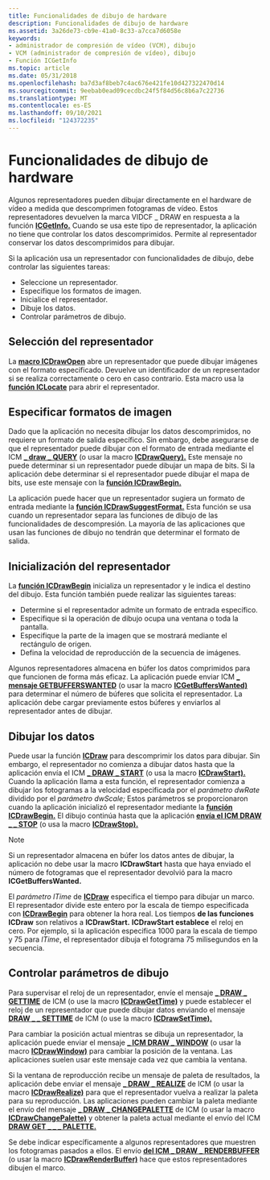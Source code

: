 ```yaml
---
title: Funcionalidades de dibujo de hardware
description: Funcionalidades de dibujo de hardware
ms.assetid: 3a26de73-cb9e-41a0-8c33-a7cca7d6058e
keywords:
- administrador de compresión de vídeo (VCM), dibujo
- VCM (administrador de compresión de vídeo), dibujo
- Función ICGetInfo
ms.topic: article
ms.date: 05/31/2018
ms.openlocfilehash: ba7d3af8beb7c4ac676e421fe10d427322470d14
ms.sourcegitcommit: 9eebab0ead09cecdbc24f5f84d56c8b6a7c22736
ms.translationtype: MT
ms.contentlocale: es-ES
ms.lasthandoff: 09/10/2021
ms.locfileid: "124372235"
---
```

# <a name="hardware-drawing-capabilities"></a>Funcionalidades de dibujo de hardware

Algunos representadores pueden dibujar directamente en el hardware de vídeo a medida que descomprimen fotogramas de vídeo. Estos representadores devuelven la marca VIDCF \_ DRAW en respuesta a la función [**ICGetInfo.**](/windows/desktop/api/Vfw/nf-vfw-icgetinfo) Cuando se usa este tipo de representador, la aplicación no tiene que controlar los datos descomprimidos. Permite al representador conservar los datos descomprimidos para dibujar.

Si la aplicación usa un representador con funcionalidades de dibujo, debe controlar las siguientes tareas:

-   Seleccione un representador.
-   Especifique los formatos de imagen.
-   Inicialice el representador.
-   Dibuje los datos.
-   Controlar parámetros de dibujo.

## <a name="renderer-selection"></a>Selección del representador

La [**macro ICDrawOpen**](/windows/desktop/api/Vfw/nf-vfw-icdrawopen) abre un representador que puede dibujar imágenes con el formato especificado. Devuelve un identificador de un representador si se realiza correctamente o cero en caso contrario. Esta macro usa la [**función ICLocate**](/windows/desktop/api/Vfw/nf-vfw-iclocate) para abrir el representador.

## <a name="specifying-image-formats"></a>Especificar formatos de imagen

Dado que la aplicación no necesita dibujar los datos descomprimidos, no requiere un formato de salida específico. Sin embargo, debe asegurarse de que el representador puede dibujar con el formato de entrada mediante el ICM [**\_ draw \_ QUERY**](icm-draw-query.md) (o usar la macro [**ICDrawQuery).**](/windows/desktop/api/Vfw/nf-vfw-icdrawquery) Este mensaje no puede determinar si un representador puede dibujar un mapa de bits. Si la aplicación debe determinar si el representador puede dibujar el mapa de bits, use este mensaje con la [**función ICDrawBegin.**](/windows/desktop/api/Vfw/nf-vfw-icdrawbegin)

La aplicación puede hacer que un representador sugiera un formato de entrada mediante la [**función ICDrawSuggestFormat.**](/windows/desktop/api/Vfw/nf-vfw-icdrawsuggestformat) Esta función se usa cuando un representador separa las funciones de dibujo de las funcionalidades de descompresión. La mayoría de las aplicaciones que usan las funciones de dibujo no tendrán que determinar el formato de salida.

## <a name="renderer-initialization"></a>Inicialización del representador

La [**función ICDrawBegin**](/windows/desktop/api/Vfw/nf-vfw-icdrawbegin) inicializa un representador y le indica el destino del dibujo. Esta función también puede realizar las siguientes tareas:

-   Determine si el representador admite un formato de entrada específico.
-   Especifique si la operación de dibujo ocupa una ventana o toda la pantalla.
-   Especifique la parte de la imagen que se mostrará mediante el rectángulo de origen.
-   Defina la velocidad de reproducción de la secuencia de imágenes.

Algunos representadores almacena en búfer los datos comprimidos para que funcionen de forma más eficaz. La aplicación puede enviar ICM [**\_ mensaje GETBUFFERSWANTED**](icm-getbufferswanted.md) (o usar la macro [**ICGetBuffersWanted)**](/windows/desktop/api/Vfw/nf-vfw-icgetbufferswanted) para determinar el número de búferes que solicita el representador. La aplicación debe cargar previamente estos búferes y enviarlos al representador antes de dibujar.

## <a name="drawing-the-data"></a>Dibujar los datos

Puede usar la función [**ICDraw**](/windows/desktop/api/Vfw/nf-vfw-icdraw) para descomprimir los datos para dibujar. Sin embargo, el representador no comienza a dibujar datos hasta que la aplicación envía el ICM [**\_ DRAW \_ START**](icm-draw-start.md) (o usa la macro [**ICDrawStart).**](/windows/desktop/api/Vfw/nf-vfw-icdrawstart) Cuando la aplicación llama a esta función, el representador comienza a dibujar los fotogramas a la velocidad especificada por el *parámetro dwRate* dividido por el *parámetro dwScale;* Estos parámetros se proporcionaron cuando la aplicación inicializó el representador mediante la [**función ICDrawBegin.**](/windows/desktop/api/Vfw/nf-vfw-icdrawbegin) El dibujo continúa hasta que la aplicación [**envía el ICM DRAW \_ \_ STOP**](icm-draw-stop.md) (o usa la macro [**ICDrawStop).**](/windows/desktop/api/Vfw/nf-vfw-icdrawstop)

> [!Note]  
> Si un representador almacena en búfer los datos antes de dibujar, la aplicación no debe usar la macro **ICDrawStart** hasta que haya enviado el número de fotogramas que el representador devolvió para la macro **ICGetBuffersWanted.**

 

El *parámetro lTime* de [**ICDraw**](/windows/desktop/api/Vfw/nf-vfw-icdraw) especifica el tiempo para dibujar un marco. El representador divide este entero por la escala de tiempo especificada con [**ICDrawBegin**](/windows/desktop/api/Vfw/nf-vfw-icdrawbegin) para obtener la hora real. Los tiempos **de las funciones ICDraw** son relativos a **ICDrawStart.** **ICDrawStart establece** el reloj en cero. Por ejemplo, si la aplicación especifica 1000 para la escala de tiempo y 75 para *lTime*, el representador dibuja el fotograma 75 milisegundos en la secuencia.

## <a name="controlling-drawing-parameters"></a>Controlar parámetros de dibujo

Para supervisar el reloj de un representador, envíe el mensaje [**\_ DRAW \_ GETTIME**](icm-draw-gettime.md) de ICM (o use la macro [**ICDrawGetTime)**](/windows/desktop/api/Vfw/nf-vfw-icdrawgettime) y puede establecer el reloj de un representador que puede dibujar datos enviando el mensaje [**DRAW \_ \_ SETTIME**](icm-draw-settime.md) de ICM (o use la macro [**ICDrawSetTime).**](/windows/desktop/api/Vfw/nf-vfw-icdrawsettime)

Para cambiar la posición actual mientras se dibuja un representador, la aplicación puede enviar el mensaje [**\_ ICM DRAW \_ WINDOW**](icm-draw-window.md) (o usar la macro [**ICDrawWindow)**](/windows/desktop/api/Vfw/nf-vfw-icdrawwindow) para cambiar la posición de la ventana. Las aplicaciones suelen usar este mensaje cada vez que cambia la ventana.

Si la ventana de reproducción recibe un mensaje de paleta de resultados, la aplicación debe enviar el mensaje [**\_ DRAW \_ REALIZE**](icm-draw-realize.md) de ICM (o usar la macro [**ICDrawRealize)**](/windows/desktop/api/Vfw/nf-vfw-icdrawrealize) para que el representador vuelva a realizar la paleta para su reproducción. Las aplicaciones pueden cambiar la paleta mediante el envío del mensaje [**\_ DRAW \_ CHANGEPALETTE**](icm-draw-changepalette.md) de ICM (o usar la macro [**ICDrawChangePalette)**](/windows/desktop/api/Vfw/nf-vfw-icdrawchangepalette) y obtener la paleta actual mediante el envío del ICM [**DRAW GET \_ \_ \_ PALETTE.**](icm-draw-get-palette.md)

Se debe indicar específicamente a algunos representadores que muestren los fotogramas pasados a ellos. El envío [**del ICM \_ DRAW \_ RENDERBUFFER**](icm-draw-renderbuffer.md) (o usar la macro [**ICDrawRenderBuffer)**](/windows/desktop/api/Vfw/nf-vfw-icdrawrenderbuffer) hace que estos representadores dibujen el marco.

 

 




